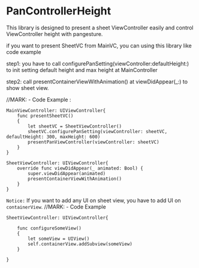 # PanControllerHeight

This library is designed to present a sheet ViewController easily and control ViewController height with pangesture.

if you want to present SheetVC from MainVC, you can using this library like code example

step1: you have to call configurePanSetting(viewController:defaultHeight:) to init setting default height and max height at MainController

step2: call presentContainerViewWithAnimation() at viewDidAppear(_:) to show sheet view.


//MARK: - Code Example :
```
MainViewController: UIViewController{
    func presentSheetVC()
    {
        let sheetVC = SheetViewController()
        sheetVC.configurePanSetting(viewController: sheetVC, defaultHeight: 300, maxHeight: 600)
        presentPanViewController(viewController: sheetVC)
    }
}

SheetViewController: UIViewController{
    override func viewDidAppear(_ animated: Bool) {
        super.viewDidAppear(animated)
        presentContainerViewWithAnimation()
    }
}
```
`Notice:` If you want to add any UI on sheet view, you have to add UI on `containerView`.
//MARK: - Code Example
```
SheetViewController: UIViewController{

    func configureSomeView()
    {
        let someView = UIView()
        self.containerView.addSubview(someView)
    }

}
```

